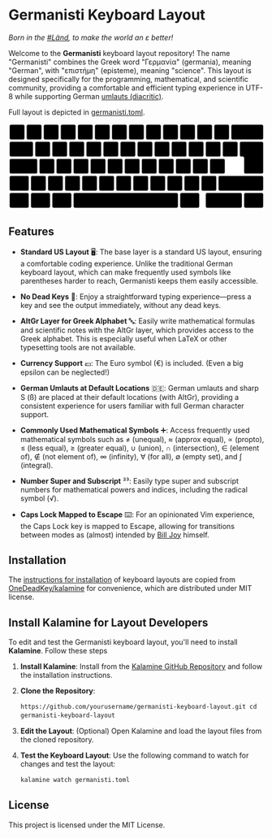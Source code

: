 # Germanisti Keyboard Layout

_Born in the [#Länd][laend], to make the world an ε better!_

Welcome to the **Germanisti** keyboard layout repository! The name "Germanisti"
combines the Greek word "Γερμανία" (germania), meaning "German", with
"επιστήμη" (episteme), meaning "science". This layout is designed specifically
for the programming, mathematical, and scientific community, providing a
comfortable and efficient typing experience in UTF-8 while supporting German
[umlauts (diacritic)][umlaut].

Full layout is depicted in [germanisti.toml](./germanisti.toml).

![img](./dist/germanisti.svg)

## Features

- **Standard US Layout** 🖥️: The base layer is a standard US layout, ensuring a
  comfortable coding experience. Unlike the traditional German keyboard layout,
  which can make frequently used symbols like parentheses harder to reach,
  Germanisti keeps them easily accessible.

- **No Dead Keys** 🚫: Enjoy a straightforward typing experience—press a key
  and see the output immediately, without any dead keys.

- **AltGr Layer for Greek Alphabet** 🔤: Easily write mathematical formulas and
  scientific notes with the AltGr layer, which provides access to the Greek
  alphabet. This is especially useful when LaTeX or other typesetting tools are
  not available.

- **Currency Support** 💶: The Euro symbol (€) is included. (Even a big epsilon 
  can be neglected!)

- **German Umlauts at Default Locations** 🇩🇪: German umlauts and sharp S (ß)
  are placed at their default locations (with AltGr), providing a consistent
  experience for users familiar with full German character support.

- **Commonly Used Mathematical Symbols** ➕: Access frequently used
  mathematical symbols such as ≠ (unequal), ≈ (approx equal), ∝ (propto), ≤
  (less equal), ≥ (greater equal), ∪ (union), ∩ (intersection), ∈ (element of), ∉
  (not element of), ∞ (infinity), ∀ (for all), ∅ (empty set), and ∫ (integral).

- **Number Super and Subscript** ²³: Easily type super and subscript
  numbers for mathematical powers and indices, including the radical symbol
  (√).

- **Caps Lock Mapped to Escape** ⌨️: For an opinionated Vim experience, the Caps
  Lock key is mapped to Escape, allowing for transitions between modes as
  (almost) intended by [Bill Joy][vi] himself.

## Installation

The [instructions for
installation](./installation.rst#using-distributable-layouts) of keyboard
layouts are copied from
[OneDeadKey/kalamine](https://github.com/OneDeadKey/kalamine/tree/main) for
convenience, which are distributed under MIT license.

## Install Kalamine for Layout Developers

To edit and test the Germanisti keyboard layout, you'll need to install
**Kalamine**. Follow these steps

1. **Install Kalamine**:
    Install from the [Kalamine GitHub
    Repository](https://github.com/OneDeadKey/kalamine/tree/main) and follow
    the installation instructions.

2. **Clone the Repository**:
    ```bash git clone
    https://github.com/yourusername/germanisti-keyboard-layout.git cd
    germanisti-keyboard-layout
    ```

3. **Edit the Layout**: (Optional)
    Open Kalamine and load the layout files from the cloned repository.

4. **Test the Keyboard Layout**:
    Use the following command to watch for changes and test the layout:
    ```bash
    kalamine watch germanisti.toml
    ```

## License

This project is licensed under the MIT License.

[laend]: https://www.thelaend.de/en/
[umlaut]: https://en.wikipedia.org/wiki/Umlaut_(diacritic)
[vi]: https://en.wikipedia.org/wiki/Vi_(text_editor)#:~:text=Joy%20used%20a%20Lear%20Siegler%20ADM-3A%20terminal
